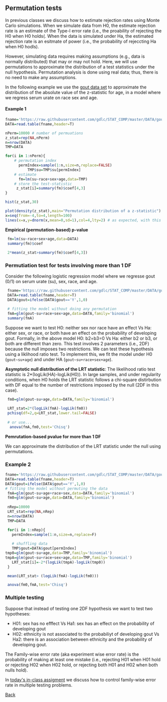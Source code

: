 ## Permutation tests

In previous classes we discuss how to estimate rejection rates using Monte Carlo simulations. When we simulate data from H0, the estimate rejection rate is an estimate of the Type-I error rate (i.e., the proability of rejecting the H0 when H0 holds(. When the data is simulated under Ha, the estimated rejection rate is an esitmate of power (i.e., the probability of rejeccting Ha when H0 hodls).

However, simulating data requires making assumptions (e.g., data is normally distributed) that may or may not hold. Here, we will use permutations to approximate the distribution of a test statistics under the null hypothesis. Permutation analysis is done using real data; thus, there is no need to make any assumptions.

In the following example we use the [gout data set](https://github.com/gdlc/STAT_COMP/blob/master/DATA/goutData.txt) to approximate the distribution of the absolute value of the z-statistic for age, in a model where we regress serum urate on race sex and age.

#### Example 1

```r
fname='https://raw.githubusercontent.com/gdlc/STAT_COMP/master/DATA/goutData.txt'
DATA=read.table(fname,header=T)

nPerm=10000 # number of permuations
z_stat=rep(NA,nPerm)
n=nrow(DATA)
TMP=DATA

for(i in 1:nPerm){
	# permutation index
	  permIndex=sample(1:n,size=n,replace=FALSE)
          TMP$su=TMP$su[permIndex]
	# estimate
	  fm=lm(su~race+sex+age,data=TMP)	  
	# store the test-statistic
	 z_stat[i]=summary(fm)$coef[4,3]
}

hist(z_stat,30)

plot(density(z_stat),main="Permutation distribution of a z-statistic")
x=seq(from=-4,to=4,length=100)
lines(x=x,y=dnorm(x,mean=0,sd=1),col=4,lty=2) # as expected, with this sample size, the z-statistic follows approximately a N(0,1)

```

**Empirical (permutation-based) p-value**

```r
 fm=lm(su~race+sex+age,data=DATA)
 summary(fm)$coef
 
 2*mean(z_stat>summary(fm)$coef[4,3])
```

### Permutiation test for tests involving more than 1 DF

Consider the following logistic regression model where we regresse gout (0/1) on serum urate (su), sex, race, and age.

```r
 fname='https://raw.githubusercontent.com/gdlc/STAT_COMP/master/DATA/goutData.txt'
 DATA=read.table(fname,header=T)
 DATA$gout=ifelse(DATA$gout=='Y',1,0)

 # fitting the model without doing any permutation
 fmA=glm(gout~su+race+sex+age,data=DATA,family='binomial')
 summary(fmA)
```

Suppose we want to test H0: neither sex nor race have an effect Vs Ha: either sex, or race, or both have an effect on the probability of developing gout. Formally, in the above model H0: b2=b3=0 Vs Ha: either b2 or b3, or both are different than zero. This test involves 2 parameters (i.e., 2DF) because the null imposes two restrictions. We can test these hypothesis using a liklihood ratio test. To implement this, we fit the model under H0 (`gout~su+age`) and under HA (`gout~su+race+sex+age`). 

**Asymptotic null distribution of the LRT statistic**: The likelihood ratio test statistic is 2*(logLik(HA)-logLik(H0)). In large samples, and under regularity conditions, when H0 holds the LRT statistic follows a chi-square distirbution with DF equal to the number of restrictions imposed by the null (2DF in this case).

```r
 fm0=glm(gout~su+age,data=DATA,family='binomial')
  
 LRT_stat=2*(logLik(fmA)-logLik(fm0))
 pchisq(df=2,q=LRT_stat,lower.tail=FALSE)
  
 # or use...
  anova(fmA,fm0,test='Chisq')
```

**Pemrutation-based pvalue for more than 1 DF**

We can approximate the distribution of the LRT statistic under the null using permutations. 

### Example 2
```r
fname='https://raw.githubusercontent.com/gdlc/STAT_COMP/master/DATA/goutData.txt'
DATA=read.table(fname,header=T)
DATA$gout=ifelse(DATA$gout=='Y',1,0)
# fitting the model without permuting the data
 fmA=glm(gout~su+age+race+sex,data=DATA,family='binomial')
 fm0=glm(gout~su+age,data=DATA,family='binomial')
 
 nRep=10000
 LRT_stat=rep(NA,nRep)
 n=nrow(DATA)
 TMP=DATA

 for(i in 1:nRep){
   permIndex=sample(1:n,size=n,replace=F)
   
   # shuffling data
   TMP$gout=DATA$gout[permIndex]
tmp0=glm(gout~su+age,data=TMP,family='binomial')
tmpA=glm(gout~su+race+sex+age,data=TMP,family='binomial')
   LRT_stat[i]=-2*(logLik(tmpA)-logLik(tmp0))
 }

 mean(LRT_stat> (logLik(fmA)-logLik(fm0)))

 anova(fm0,fmA,test='Chisq')

```

### Multiple testing

Suppose that instead of testing one 2DF hypothesis we want to test two hypotheses: 
  
   - H01: sex has no efffect Vs Ha1: sex has an effect on the probability of developing gout
   - H02: ethnicity is not associated to the probabiliyt of developing gout Vs Ha2: there is an association between ethnicity and the probability of developing gout.

The Family-wise error rate (aka experiment wise error rate) is the probability of making at least one mistake (i.e., rejecting H01 when H01 hold or rejecting H02 when H02 hold, or rejecting both H01 and H02 when both nulls hold).

In [today's in-class assigment](https://github.com/gdlc/STAT_COMP/blob/master/INCLASS/INCLASS_17.md) we discuss how to control family-wise error rate in multiple testing problems.

[Back](https://github.com/gdlc/STAT_COMP/)
